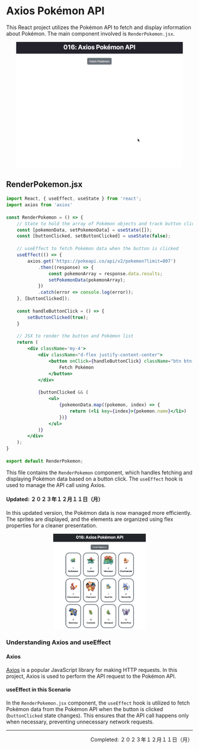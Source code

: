 # Axios Pokémon API

This React project utilizes the Pokémon API to fetch and display information about Pokémon. The main component involved is `RenderPokemon.jsx`.

<div align="center">
<img src="./readme-assets/AxiosPokeAPI-Demo.gif" width="450px" height="auto">
</div>

## RenderPokemon.jsx

```jsx
import React, { useEffect, useState } from 'react';
import axios from 'axios'

const RenderPokemon = () => {
    // State to hold the array of Pokémon objects and track button click
    const [pokemonData, setPokemonData] = useState([]);
    const [buttonClicked, setButtonClicked] = useState(false);
    
    // useEffect to fetch Pokémon data when the button is clicked
    useEffect(() => {
        axios.get('https://pokeapi.co/api/v2/pokemon?limit=807')
            .then((response) => {
                const pokemonArray = response.data.results;
                setPokemonData(pokemonArray);
            })
            .catch(error => console.log(error));
    }, [buttonClicked]);
    
    const handleButtonClick = () => {
        setButtonClicked(true);
    }
    
    // JSX to render the button and Pokémon list
    return (
        <div className='my-4'>
            <div className="d-flex justify-content-center">
                <button onClick={handleButtonClick} className="btn btn-secondary">
                    Fetch Pokémon
                </button>
            </div>
            
            {buttonClicked && (
                <ul>
                    {pokemonData.map((pokemon, index) => {
                        return (<li key={index}>{pokemon.name}</li>)
                    })}
                </ul>
            )}
        </div>
    );
}

export default RenderPokemon;
```

This file contains the `RenderPokemon` component, which handles fetching and displaying Pokémon data based on a button click. The `useEffect` hook is used to manage the API call using Axios.

#### Updated: ２０２３年１２月１１日（月）
In this updated version, the Pokémon data is now managed more efficiently. The sprites are displayed, and the elements are organized using flex properties for a cleaner presentation.

<div align="center">
<img src="./readme-assets/AxiosPokeAPI-withSprites.png" width="250px" height="auto">
</div>


### Understanding Axios and useEffect

#### Axios

[Axios](https://axios-http.com/) is a popular JavaScript library for making HTTP requests. In this project, Axios is used to perform the API request to the Pokémon API.

#### useEffect in this Scenario

In the `RenderPokemon.jsx` component, the `useEffect` hook is utilized to fetch Pokémon data from the Pokémon API when the button is clicked (`buttonClicked` state changes). This ensures that the API call happens only when necessary, preventing unnecessary network requests.

---
<p align="right">Completed: ２０２３年１２月１１日（月）</p>
